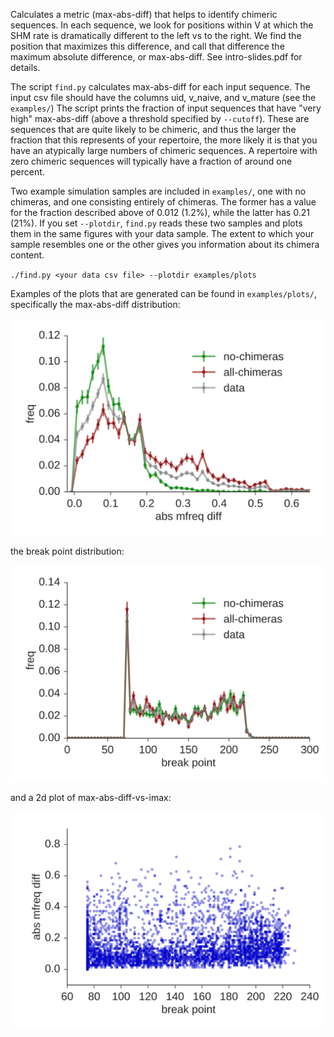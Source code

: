 Calculates a metric (max-abs-diff) that helps to identify chimeric sequences.
In each sequence, we look for positions within V at which the SHM rate is dramatically different to the left vs to the right.
We find the position that maximizes this difference, and call that difference the maximum absolute difference, or max-abs-diff.
See intro-slides.pdf for details.

The script `find.py` calculates max-abs-diff for each input sequence.
The input csv file should have the columns uid, v_naive, and v_mature (see the `examples/`)
The script prints the fraction of input sequences that have "very high" max-abs-diff (above a threshold specified by `--cutoff`).
These are sequences that are quite likely to be chimeric, and thus the larger the fraction that this represents of your repertoire, the more likely it is that you have an atypically large numbers of chimeric sequences.
A repertoire with zero chimeric sequences will typically have a fraction of around one percent.

Two example simulation samples are included in `examples/`, one with no chimeras, and one consisting entirely of chimeras.
The former has a value for the fraction described above of 0.012 (1.2%), while the latter has 0.21 (21%).
If you set `--plotdir`, `find.py` reads these two samples and plots them in the same figures with your data sample.
The extent to which your sample resembles one or the other gives you information about its chimera content.

`./find.py <your data csv file> --plotdir examples/plots`

Examples of the plots that are generated can be found in `examples/plots/`, specifically the max-abs-diff distribution:

![max-abs-diff](examples/plots/mfreq-diff.svg)

the break point distribution:

![imax](examples/plots/imax.svg)

and a 2d plot of max-abs-diff-vs-imax:

![2d](examples/plots/imax-vs-max-abs-diff.svg)
